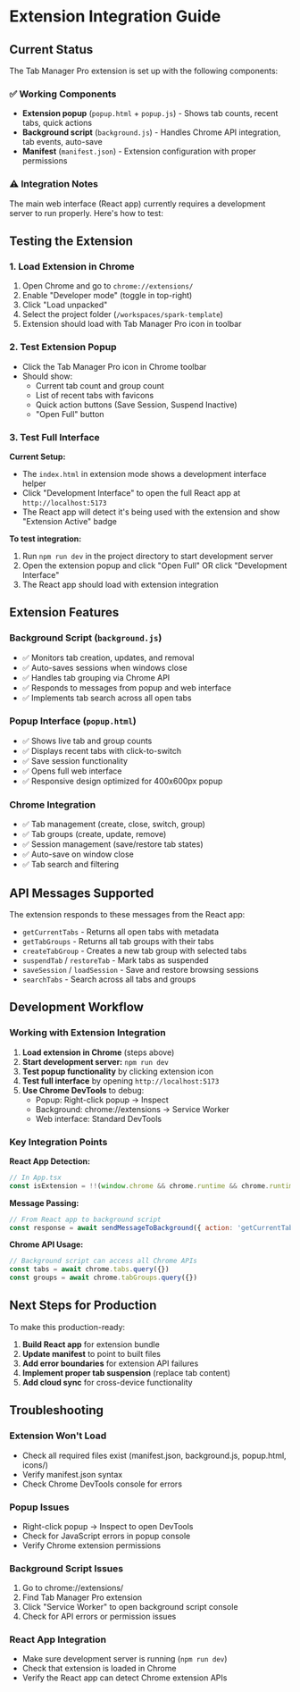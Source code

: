# Extension Integration Guide

## Current Status

The Tab Manager Pro extension is set up with the following components:

### ✅ Working Components
- **Extension popup** (`popup.html` + `popup.js`) - Shows tab counts, recent tabs, quick actions
- **Background script** (`background.js`) - Handles Chrome API integration, tab events, auto-save
- **Manifest** (`manifest.json`) - Extension configuration with proper permissions

### ⚠️ Integration Notes

The main web interface (React app) currently requires a development server to run properly. Here's how to test:

## Testing the Extension

### 1. Load Extension in Chrome

1. Open Chrome and go to `chrome://extensions/`
2. Enable "Developer mode" (toggle in top-right)
3. Click "Load unpacked"
4. Select the project folder (`/workspaces/spark-template`)
5. Extension should load with Tab Manager Pro icon in toolbar

### 2. Test Extension Popup

- Click the Tab Manager Pro icon in Chrome toolbar
- Should show:
  - Current tab count and group count
  - List of recent tabs with favicons
  - Quick action buttons (Save Session, Suspend Inactive)
  - "Open Full" button

### 3. Test Full Interface

**Current Setup:**
- The `index.html` in extension mode shows a development interface helper
- Click "Development Interface" to open the full React app at `http://localhost:5173`
- The React app will detect it's being used with the extension and show "Extension Active" badge

**To test integration:**
1. Run `npm run dev` in the project directory to start development server
2. Open the extension popup and click "Open Full" OR click "Development Interface"
3. The React app should load with extension integration

## Extension Features

### Background Script (`background.js`)
- ✅ Monitors tab creation, updates, and removal
- ✅ Auto-saves sessions when windows close
- ✅ Handles tab grouping via Chrome API
- ✅ Responds to messages from popup and web interface
- ✅ Implements tab search across all open tabs

### Popup Interface (`popup.html`)
- ✅ Shows live tab and group counts
- ✅ Displays recent tabs with click-to-switch
- ✅ Save session functionality
- ✅ Opens full web interface
- ✅ Responsive design optimized for 400x600px popup

### Chrome Integration
- ✅ Tab management (create, close, switch, group)
- ✅ Tab groups (create, update, remove)  
- ✅ Session management (save/restore tab states)
- ✅ Auto-save on window close
- ✅ Tab search and filtering

## API Messages Supported

The extension responds to these messages from the React app:

- `getCurrentTabs` - Returns all open tabs with metadata
- `getTabGroups` - Returns all tab groups with their tabs
- `createTabGroup` - Creates a new tab group with selected tabs
- `suspendTab` / `restoreTab` - Mark tabs as suspended
- `saveSession` / `loadSession` - Save and restore browsing sessions
- `searchTabs` - Search across all tabs and groups

## Development Workflow

### Working with Extension Integration

1. **Load extension in Chrome** (steps above)
2. **Start development server:** `npm run dev` 
3. **Test popup functionality** by clicking extension icon
4. **Test full interface** by opening `http://localhost:5173`
5. **Use Chrome DevTools** to debug:
   - Popup: Right-click popup → Inspect
   - Background: chrome://extensions → Service Worker
   - Web interface: Standard DevTools

### Key Integration Points

**React App Detection:**
```javascript
// In App.tsx
const isExtension = !!(window.chrome && chrome.runtime && chrome.runtime.id)
```

**Message Passing:**
```javascript
// From React app to background script
const response = await sendMessageToBackground({ action: 'getCurrentTabs' })
```

**Chrome API Usage:**
```javascript
// Background script can access all Chrome APIs
const tabs = await chrome.tabs.query({})
const groups = await chrome.tabGroups.query({})
```

## Next Steps for Production

To make this production-ready:

1. **Build React app** for extension bundle
2. **Update manifest** to point to built files  
3. **Add error boundaries** for extension API failures
4. **Implement proper tab suspension** (replace tab content)
5. **Add cloud sync** for cross-device functionality

## Troubleshooting

### Extension Won't Load
- Check all required files exist (manifest.json, background.js, popup.html, icons/)
- Verify manifest.json syntax
- Check Chrome DevTools console for errors

### Popup Issues  
- Right-click popup → Inspect to open DevTools
- Check for JavaScript errors in popup console
- Verify Chrome extension permissions

### Background Script Issues
1. Go to chrome://extensions/
2. Find Tab Manager Pro extension
3. Click "Service Worker" to open background script console
4. Check for API errors or permission issues

### React App Integration
- Make sure development server is running (`npm run dev`)
- Check that extension is loaded in Chrome
- Verify the React app can detect Chrome extension APIs